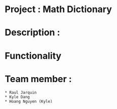 # Project : Math Dictionary

# Description :

# Functionality


# Team member :

    * Raul Jarquin
    * Kyle Dang
    * Hoang Nguyen (Kyle)


